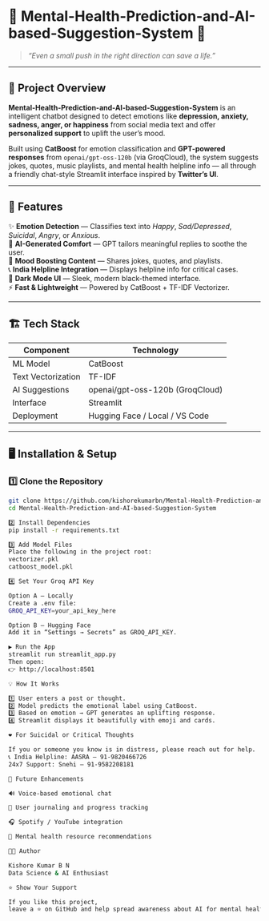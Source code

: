 # 💬 Mental-Health-Prediction-and-AI-based-Suggestion-System 🌈

> _“Even a small push in the right direction can save a life.”_  

---

## 🧠 Project Overview  

**Mental-Health-Prediction-and-AI-based-Suggestion-System** is an intelligent chatbot designed to detect emotions like **depression, anxiety, sadness, anger, or happiness** from social media text and offer **personalized support** to uplift the user’s mood.  

Built using **CatBoost** for emotion classification and **GPT-powered responses** from `openai/gpt-oss-120b` (via GroqCloud), the system suggests jokes, quotes, music playlists, and mental health helpline info — all through a friendly chat-style Streamlit interface inspired by **Twitter’s UI**.  

---

## 🚀 Features  

✨ **Emotion Detection** — Classifies text into *Happy*, *Sad/Depressed*, *Suicidal*, *Angry*, or *Anxious*.  
💬 **AI-Generated Comfort** — GPT tailors meaningful replies to soothe the user.  
🎵 **Mood Boosting Content** — Shares jokes, quotes, and playlists.  
📞 **India Helpline Integration** — Displays helpline info for critical cases.  
🌙 **Dark Mode UI** — Sleek, modern black-themed interface.  
⚡ **Fast & Lightweight** — Powered by CatBoost + TF-IDF Vectorizer.  

---

## 🏗️ Tech Stack  

| Component | Technology |
|------------|-------------|
| ML Model | CatBoost |
| Text Vectorization | TF-IDF |
| AI Suggestions | openai/gpt-oss-120b (GroqCloud) |
| Interface | Streamlit |
| Deployment | Hugging Face / Local / VS Code |

---

## 🖥️ Installation & Setup  

### 1️⃣ Clone the Repository  
```bash
git clone https://github.com/kishorekumarbn/Mental-Health-Prediction-and-AI-based-Suggestion-System.git
cd Mental-Health-Prediction-and-AI-based-Suggestion-System

2️⃣ Install Dependencies
pip install -r requirements.txt

3️⃣ Add Model Files
Place the following in the project root:
vectorizer.pkl  
catboost_model.pkl  

4️⃣ Set Your Groq API Key

Option A — Locally
Create a .env file:
GROQ_API_KEY=your_api_key_here

Option B — Hugging Face
Add it in “Settings → Secrets” as GROQ_API_KEY.

▶️ Run the App
streamlit run streamlit_app.py
Then open:
👉 http://localhost:8501

💡 How It Works

1️⃣ User enters a post or thought.
2️⃣ Model predicts the emotional label using CatBoost.
3️⃣ Based on emotion → GPT generates an uplifting response.
4️⃣ Streamlit displays it beautifully with emoji and cards.

❤️ For Suicidal or Critical Thoughts

If you or someone you know is in distress, please reach out for help.
📞 India Helpline: AASRA — 91-9820466726
24x7 Support: Snehi — 91-9582208181

🌟 Future Enhancements

🔊 Voice-based emotional chat

💾 User journaling and progress tracking

🎧 Spotify / YouTube integration

🧘 Mental health resource recommendations

👨‍💻 Author

Kishore Kumar B N
Data Science & AI Enthusiast

⭐ Show Your Support

If you like this project,
leave a ⭐ on GitHub and help spread awareness about AI for mental health!



